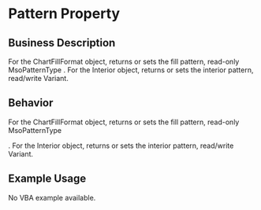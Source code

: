 # Pattern Property

## Business Description
For the ChartFillFormat object, returns or sets the fill pattern, read-only MsoPatternType . For the Interior object, returns or sets the interior pattern, read/write Variant.

## Behavior
For the ChartFillFormat object, returns or sets the fill pattern, read-only MsoPatternType

. For the Interior object, returns or sets the interior pattern, read/write Variant.

## Example Usage
No VBA example available.